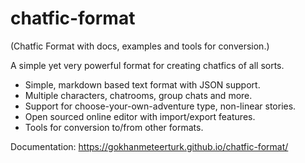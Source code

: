 # chatfic-format
(Chatfic Format with docs, examples and tools for conversion.)

A simple yet very powerful format for creating chatfics of all sorts.

- Simple, markdown based text format with JSON support.
- Multiple characters, chatrooms, group chats and more.
- Support for choose-your-own-adventure type, non-linear stories.
- Open sourced online editor with import/export features.
- Tools for conversion to/from other formats.

Documentation: https://gokhanmeteerturk.github.io/chatfic-format/
